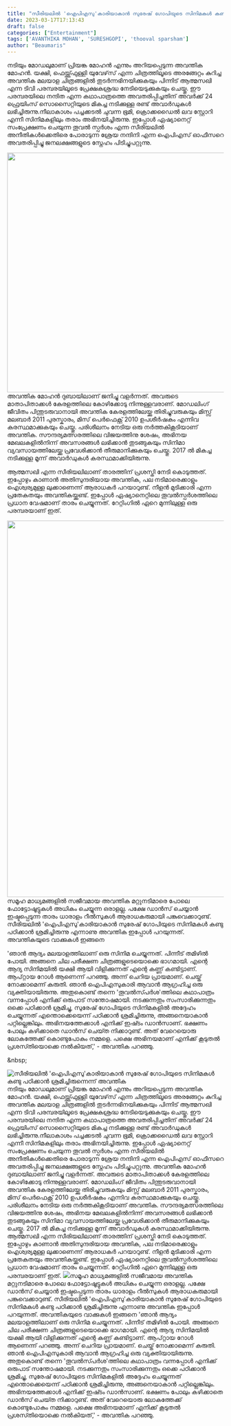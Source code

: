 ```yaml
---
title: "സീരിയലില്‍ 'ഐപിഎസു'കാരിയാകാൻ സുരേഷ് ഗോപിയുടെ സിനിമകള്‍ കണ്ടു പഠിക്കാൻ ശ്രമിച്ചിരുന്നെന്ന് അവന്തിക"
date: 2023-03-17T17:13:43
draft: false
categories: ["Entertainment"]
tags: ['AVANTHIKA MOHAN', 'SURESHGOPI', 'thooval sparsham']
author: "Beaumaris"
---
```


നടിയും മോഡലുമാണ് പ്രിയങ്ക മോഹൻ എന്നും അറിയപ്പെടുന്ന അവന്തിക മോഹൻ. യക്ഷി, ഫെയ്ത്ത്ഫുള്ളി യുവേഴ്‌സ് എന്ന ചിത്രത്തിലൂടെ അരങ്ങേറ്റം കുറിച്ച അവന്തിക മലയാള ചിത്രങ്ങളിൽ തുടർ‌ന്നഭിനയിക്കുകയും പിന്നിട് ആത്മസഖി എന്ന ടിവി പരമ്പരയിലൂടെ പ്രേക്ഷകശ്രദ്ധ നേടിയെടുക്കുകയും ചെയ്തു. ഈ പരമ്പരയിലെ നന്ദിത എന്ന കഥാപാത്രത്തെ അവതരിപ്പിച്ചതിന് അവർക്ക് 24 ഫ്രെയിംസ് സൊസൈറ്റിയുടെ മികച്ച നടിക്കുള്ള രണ്ട് അവാർഡുകൾ ലഭിച്ചിരുന്നു.നീലാകാശം പച്ചക്കടൽ ചുവന്ന ഭൂമി, ക്രൊക്കഡൈൽ ലവ സ്റ്റോറി എന്നീ സിനിമകളിലും തരാം അഭിനയിച്ചിരുന്നു. ഇപ്പോൾ ഏഷ്യാനെറ്റ് സംപ്രേക്ഷണം ചെയുന്ന തൂവൽ സ്പർശം എന്ന സീരിയലിൽ അനീതികൾക്കെതിരെ പോരാടുന്ന ശ്രേയ നന്ദിനി എന്ന ഐപിഎസ് ഓഫീസറെ അവതരിപ്പിച്ചു ജനലക്ഷങ്ങളുടെ സ്നേഹം പിടിച്ചുപറ്റുന്നു.

<img class=" wp-image-388065 aligncenter" src="https://cdn.boolokam.com/articles/2023/03/fwfgggggg-1024x1024.jpg" alt="" width="557" height="557" />അവന്തിക മോഹൻ ദുബായിലാണ് ജനിച്ചു വളർന്നത്. അവരുടെ മാതാപിതാക്കൾ കേരളത്തിലെ കോഴിക്കോടു നിന്നുള്ളവരാണ്. മോഡലിംഗ് ജീവിതം പിന്തുടരുവാനായി അവന്തിക കേരളത്തിലേയ്ക്കു തിരിച്ചുവരുകയും മിസ്സ് മലബാർ 2011 പുരസ്കാരം, മിസ് പെർഫെക്റ്റ് 2010 ഉപശീർഷകം എന്നിവ കരസ്ഥമാക്കുകയും ചെയ്തു. പരിശീലനം നേടിയ ഒരു നർത്തകികൂടിയാണ് അവന്തിക. സൗന്ദര്യമത്സരത്തിലെ വിജയത്തിനു ശേഷം, അഭിനയ മേഖലകളിൽനിന്ന് അവസരങ്ങൾ ലഭിക്കാൻ തുടങ്ങുകയും സിനിമാ വ്യവസായത്തിലേയ്ക്കു പ്രവേശിക്കാൻ തീരുമാനിക്കുകയും ചെയ്തു. 2017 ൽ മികച്ച നടിക്കുള്ള മൂന്ന് അവാർഡുകൾ കരസ്ഥമാക്കിയിരുന്നു.

ആത്മസഖി എന്ന സീരിയലിലാണ് താരത്തിന് പ്രശസ്തി നേടി കൊടുത്തത്. ഇപ്പോഴും കാണാൻ അതിസുന്ദരിയായ അവന്തിക, പല നടിമാരെക്കാളും ഐശ്വര്യമുള്ള ലുക്കാണെന്ന് ആരാധകർ പറയാറുണ്ട്. നീളൻ മുടിക്കാരി എന്ന പ്രതേകതയും അവന്തികയ്ക്കുണ്ട്. ഇപ്പോൾ ഏഷ്യാനെറ്റിലെ തൂവൽസ്പർശത്തിലെ പ്രധാന വേഷമാണ് താരം ചെയ്യുന്നത്. റേറ്റിംഗിൽ ഏറെ മുന്നിലുള്ള ഒരു പരമ്പരയാണ് ഇത്.

<img class="size-full wp-image-388066 aligncenter" src="https://cdn.boolokam.com/articles/2023/03/wfwfgghhh.webp" alt="" width="640" height="875" />സമൂഹ മാധ്യമങ്ങളിൽ സജീവമായ അവന്തിക മറ്റുനടിമാരെ പോലെ ഫോട്ടോഷൂട്ടുകൾ അധികം ചെയ്യുന്ന ഒരാളല്ല. പക്ഷേ ഡാൻസ് ചെയ്യാൻ ഇഷ്ടപ്പെടുന്ന താരം ധാരാളം റീൽസുകൾ ആരാധകരുമായി പങ്കുവെക്കാറുണ്ട്. സീരിയലില്‍ 'ഐപിഎസു'കാരിയാകാൻ സുരേഷ് ഗോപിയുടെ സിനിമകള്‍ കണ്ടു പഠിക്കാൻ ശ്രമിച്ചിരുന്നു എന്നാണു അവന്തിക ഇപ്പോൾ പറയുന്നത്. അവന്തികയുടെ വാക്കുകൾ ഇങ്ങനെ

'ഞാൻ ആദ്യം മലയാളത്തിലാണ് ഒരു സിനിമ ചെയ്യുന്നത്. പിന്നീട് തമിഴിൽ പോയി. അങ്ങനെ ചില പരീക്ഷണ ചിത്രങ്ങളുടെയൊക്കെ ഭാഗമായി. എന്റെ ആദ്യ സിനിമയിൽ യക്ഷി ആയി വിളിക്കുന്നത് എന്റെ കണ്ണ് കണ്ടിട്ടാണ്. ആപ്റ്റായ റോൾ ആണെന്ന് പറഞ്ഞു. അന്ന് ചെറിയ പ്രായമാണ്. ചെയ്ത് നോക്കാമെന്ന് കരുതി. ഞാൻ ഐപിഎസുകാരി ആവാൻ ആഗ്രഹിച്ച ഒരു വ്യക്തിയായിരുന്നു. അതുകൊണ്ട് തന്നെ 'തൂവൽസ്‍പർശ'ത്തിലെ കഥാപാത്രം വന്നപ്പോൾ എനിക്ക് ഒരുപാട് സന്തോഷമായി. നടക്കുന്നതും സംസാരിക്കുന്നതും ഒക്കെ പഠിക്കാൻ ശ്രമിച്ചു, സുരേഷ് ഗോപിയുടെ സിനിമകളിൽ അദ്ദേഹം ചെയ്യുന്നത് എന്തൊക്കെയെന്ന് പഠിക്കാൻ ശ്രമിച്ചിരുന്നു, അങ്ങനെയാകാൻ പറ്റില്ലെങ്കിലും. അഭിനയത്തേക്കാൾ എനിക്ക് ഇഷ്‍ടം ഡാൻസാണ്. ഭക്ഷണം പോലും കഴിക്കാതെ ഡാൻസ് ചെയ്‍ത നിക്കാറുണ്ട്. അത് വേറെയൊരു ലോകത്തേക്ക് കൊണ്ടുപോകും നമ്മളെ. പക്ഷെ അഭിനയമാണ് എനിക്ക് കൂടുതൽ പ്രശസ്‍തിയൊക്കെ നൽകിയത്,' - അവന്തിക പറഞ്ഞു.

&amp;nbsp;


![സീരിയലില്‍ 'ഐപിഎസു'കാരിയാകാൻ സുരേഷ് ഗോപിയുടെ സിനിമകള്‍ കണ്ടു പഠിക്കാൻ ശ്രമിച്ചിരുന്നെന്ന് അവന്തിക](https://cdn.boolokam.com/articles/2023/03/fwfgggggg-1024x1024.jpg)നടിയും മോഡലുമാണ് പ്രിയങ്ക മോഹൻ എന്നും അറിയപ്പെടുന്ന അവന്തിക മോഹൻ. യക്ഷി, ഫെയ്ത്ത്ഫുള്ളി യുവേഴ്‌സ് എന്ന ചിത്രത്തിലൂടെ അരങ്ങേറ്റം കുറിച്ച അവന്തിക മലയാള ചിത്രങ്ങളിൽ തുടർ‌ന്നഭിനയിക്കുകയും പിന്നിട് ആത്മസഖി എന്ന ടിവി പരമ്പരയിലൂടെ പ്രേക്ഷകശ്രദ്ധ നേടിയെടുക്കുകയും ചെയ്തു. ഈ പരമ്പരയിലെ നന്ദിത എന്ന കഥാപാത്രത്തെ അവതരിപ്പിച്ചതിന് അവർക്ക് 24 ഫ്രെയിംസ് സൊസൈറ്റിയുടെ മികച്ച നടിക്കുള്ള രണ്ട് അവാർഡുകൾ ലഭിച്ചിരുന്നു.നീലാകാശം പച്ചക്കടൽ ചുവന്ന ഭൂമി, ക്രൊക്കഡൈൽ ലവ സ്റ്റോറി എന്നീ സിനിമകളിലും തരാം അഭിനയിച്ചിരുന്നു. ഇപ്പോൾ ഏഷ്യാനെറ്റ് സംപ്രേക്ഷണം ചെയുന്ന തൂവൽ സ്പർശം എന്ന സീരിയലിൽ അനീതികൾക്കെതിരെ പോരാടുന്ന ശ്രേയ നന്ദിനി എന്ന ഐപിഎസ് ഓഫീസറെ അവതരിപ്പിച്ചു ജനലക്ഷങ്ങളുടെ സ്നേഹം പിടിച്ചുപറ്റുന്നു. അവന്തിക മോഹൻ ദുബായിലാണ് ജനിച്ചു വളർന്നത്. അവരുടെ മാതാപിതാക്കൾ കേരളത്തിലെ കോഴിക്കോടു നിന്നുള്ളവരാണ്. മോഡലിംഗ് ജീവിതം പിന്തുടരുവാനായി അവന്തിക കേരളത്തിലേയ്ക്കു തിരിച്ചുവരുകയും മിസ്സ് മലബാർ 2011 പുരസ്കാരം, മിസ് പെർഫെക്റ്റ് 2010 ഉപശീർഷകം എന്നിവ കരസ്ഥമാക്കുകയും ചെയ്തു. പരിശീലനം നേടിയ ഒരു നർത്തകികൂടിയാണ് അവന്തിക. സൗന്ദര്യമത്സരത്തിലെ വിജയത്തിനു ശേഷം, അഭിനയ മേഖലകളിൽനിന്ന് അവസരങ്ങൾ ലഭിക്കാൻ തുടങ്ങുകയും സിനിമാ വ്യവസായത്തിലേയ്ക്കു പ്രവേശിക്കാൻ തീരുമാനിക്കുകയും ചെയ്തു. 2017 ൽ മികച്ച നടിക്കുള്ള മൂന്ന് അവാർഡുകൾ കരസ്ഥമാക്കിയിരുന്നു. ആത്മസഖി എന്ന സീരിയലിലാണ് താരത്തിന് പ്രശസ്തി നേടി കൊടുത്തത്. ഇപ്പോഴും കാണാൻ അതിസുന്ദരിയായ അവന്തിക, പല നടിമാരെക്കാളും ഐശ്വര്യമുള്ള ലുക്കാണെന്ന് ആരാധകർ പറയാറുണ്ട്. നീളൻ മുടിക്കാരി എന്ന പ്രതേകതയും അവന്തികയ്ക്കുണ്ട്. ഇപ്പോൾ ഏഷ്യാനെറ്റിലെ തൂവൽസ്പർശത്തിലെ പ്രധാന വേഷമാണ് താരം ചെയ്യുന്നത്. റേറ്റിംഗിൽ ഏറെ മുന്നിലുള്ള ഒരു പരമ്പരയാണ് ഇത്. ![](https://cdn.boolokam.com/articles/2023/03/wfwfgghhh.webp)സമൂഹ മാധ്യമങ്ങളിൽ സജീവമായ അവന്തിക മറ്റുനടിമാരെ പോലെ ഫോട്ടോഷൂട്ടുകൾ അധികം ചെയ്യുന്ന ഒരാളല്ല. പക്ഷേ ഡാൻസ് ചെയ്യാൻ ഇഷ്ടപ്പെടുന്ന താരം ധാരാളം റീൽസുകൾ ആരാധകരുമായി പങ്കുവെക്കാറുണ്ട്. സീരിയലില്‍ 'ഐപിഎസു'കാരിയാകാൻ സുരേഷ് ഗോപിയുടെ സിനിമകള്‍ കണ്ടു പഠിക്കാൻ ശ്രമിച്ചിരുന്നു എന്നാണു അവന്തിക ഇപ്പോൾ പറയുന്നത്. അവന്തികയുടെ വാക്കുകൾ ഇങ്ങനെ 'ഞാൻ ആദ്യം മലയാളത്തിലാണ് ഒരു സിനിമ ചെയ്യുന്നത്. പിന്നീട് തമിഴിൽ പോയി. അങ്ങനെ ചില പരീക്ഷണ ചിത്രങ്ങളുടെയൊക്കെ ഭാഗമായി. എന്റെ ആദ്യ സിനിമയിൽ യക്ഷി ആയി വിളിക്കുന്നത് എന്റെ കണ്ണ് കണ്ടിട്ടാണ്. ആപ്റ്റായ റോൾ ആണെന്ന് പറഞ്ഞു. അന്ന് ചെറിയ പ്രായമാണ്. ചെയ്ത് നോക്കാമെന്ന് കരുതി. ഞാൻ ഐപിഎസുകാരി ആവാൻ ആഗ്രഹിച്ച ഒരു വ്യക്തിയായിരുന്നു. അതുകൊണ്ട് തന്നെ 'തൂവൽസ്‍പർശ'ത്തിലെ കഥാപാത്രം വന്നപ്പോൾ എനിക്ക് ഒരുപാട് സന്തോഷമായി. നടക്കുന്നതും സംസാരിക്കുന്നതും ഒക്കെ പഠിക്കാൻ ശ്രമിച്ചു, സുരേഷ് ഗോപിയുടെ സിനിമകളിൽ അദ്ദേഹം ചെയ്യുന്നത് എന്തൊക്കെയെന്ന് പഠിക്കാൻ ശ്രമിച്ചിരുന്നു, അങ്ങനെയാകാൻ പറ്റില്ലെങ്കിലും. അഭിനയത്തേക്കാൾ എനിക്ക് ഇഷ്‍ടം ഡാൻസാണ്. ഭക്ഷണം പോലും കഴിക്കാതെ ഡാൻസ് ചെയ്‍ത നിക്കാറുണ്ട്. അത് വേറെയൊരു ലോകത്തേക്ക് കൊണ്ടുപോകും നമ്മളെ. പക്ഷെ അഭിനയമാണ് എനിക്ക് കൂടുതൽ പ്രശസ്‍തിയൊക്കെ നൽകിയത്,' - അവന്തിക പറഞ്ഞു. &nbsp;
